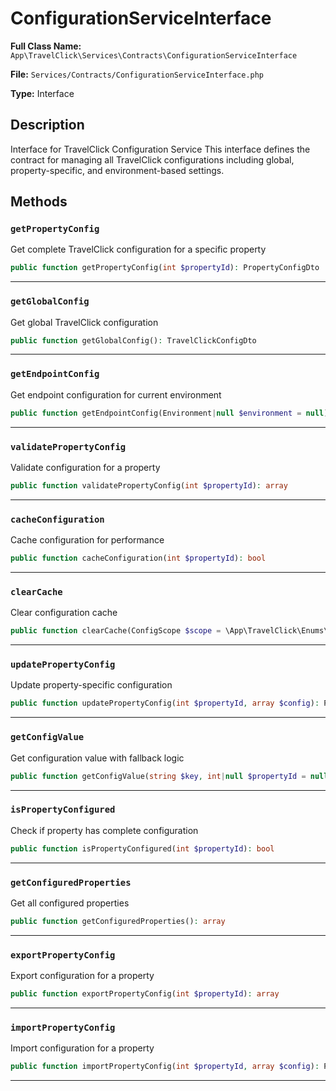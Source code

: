 # ConfigurationServiceInterface

**Full Class Name:** `App\TravelClick\Services\Contracts\ConfigurationServiceInterface`

**File:** `Services/Contracts/ConfigurationServiceInterface.php`

**Type:** Interface

## Description

Interface for TravelClick Configuration Service
This interface defines the contract for managing all TravelClick configurations
including global, property-specific, and environment-based settings.

## Methods

### `getPropertyConfig`

Get complete TravelClick configuration for a specific property

```php
public function getPropertyConfig(int $propertyId): PropertyConfigDto
```

---

### `getGlobalConfig`

Get global TravelClick configuration

```php
public function getGlobalConfig(): TravelClickConfigDto
```

---

### `getEndpointConfig`

Get endpoint configuration for current environment

```php
public function getEndpointConfig(Environment|null $environment = null): EndpointConfigDto
```

---

### `validatePropertyConfig`

Validate configuration for a property

```php
public function validatePropertyConfig(int $propertyId): array
```

---

### `cacheConfiguration`

Cache configuration for performance

```php
public function cacheConfiguration(int $propertyId): bool
```

---

### `clearCache`

Clear configuration cache

```php
public function clearCache(ConfigScope $scope = \App\TravelClick\Enums\ConfigScope::ALL, int|null $propertyId = null): bool
```

---

### `updatePropertyConfig`

Update property-specific configuration

```php
public function updatePropertyConfig(int $propertyId, array $config): PropertyConfigDto
```

---

### `getConfigValue`

Get configuration value with fallback logic

```php
public function getConfigValue(string $key, int|null $propertyId = null, mixed $default = null): mixed
```

---

### `isPropertyConfigured`

Check if property has complete configuration

```php
public function isPropertyConfigured(int $propertyId): bool
```

---

### `getConfiguredProperties`

Get all configured properties

```php
public function getConfiguredProperties(): array
```

---

### `exportPropertyConfig`

Export configuration for a property

```php
public function exportPropertyConfig(int $propertyId): array
```

---

### `importPropertyConfig`

Import configuration for a property

```php
public function importPropertyConfig(int $propertyId, array $config): PropertyConfigDto
```

---

